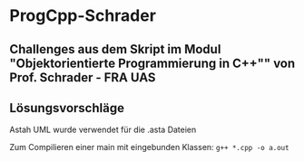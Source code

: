 # ProgCpp-Schrader
 Challenges aus dem Skript im Modul "Objektorientierte Programmierung in C++"" von Prof. Schrader - FRA UAS
 -----
 Lösungsvorschläge 
 ------
 Astah UML wurde verwendet für die .asta Dateien
 
 Zum Compilieren einer main mit eingebunden Klassen:
    ```
    g++ *.cpp -o a.out
    ```